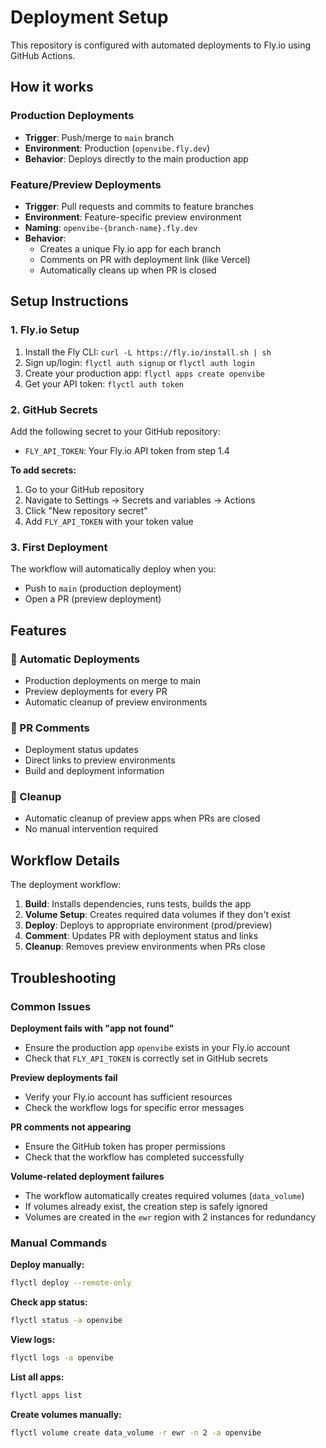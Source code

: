 # Deployment Setup

This repository is configured with automated deployments to Fly.io using GitHub Actions.

## How it works

### Production Deployments
- **Trigger**: Push/merge to `main` branch
- **Environment**: Production (`openvibe.fly.dev`)
- **Behavior**: Deploys directly to the main production app

### Feature/Preview Deployments
- **Trigger**: Pull requests and commits to feature branches
- **Environment**: Feature-specific preview environment
- **Naming**: `openvibe-{branch-name}.fly.dev`
- **Behavior**: 
  - Creates a unique Fly.io app for each branch
  - Comments on PR with deployment link (like Vercel)
  - Automatically cleans up when PR is closed

## Setup Instructions

### 1. Fly.io Setup
1. Install the Fly CLI: `curl -L https://fly.io/install.sh | sh`
2. Sign up/login: `flyctl auth signup` or `flyctl auth login`
3. Create your production app: `flyctl apps create openvibe`
4. Get your API token: `flyctl auth token`

### 2. GitHub Secrets
Add the following secret to your GitHub repository:

- `FLY_API_TOKEN`: Your Fly.io API token from step 1.4

**To add secrets:**
1. Go to your GitHub repository
2. Navigate to Settings → Secrets and variables → Actions
3. Click "New repository secret"
4. Add `FLY_API_TOKEN` with your token value

### 3. First Deployment
The workflow will automatically deploy when you:
- Push to `main` (production deployment)
- Open a PR (preview deployment)

## Features

### 🚀 Automatic Deployments
- Production deployments on merge to main
- Preview deployments for every PR
- Automatic cleanup of preview environments

### 💬 PR Comments
- Deployment status updates
- Direct links to preview environments
- Build and deployment information

### 🧹 Cleanup
- Automatic cleanup of preview apps when PRs are closed
- No manual intervention required

## Workflow Details

The deployment workflow:
1. **Build**: Installs dependencies, runs tests, builds the app
2. **Volume Setup**: Creates required data volumes if they don't exist
3. **Deploy**: Deploys to appropriate environment (prod/preview)
4. **Comment**: Updates PR with deployment status and links
5. **Cleanup**: Removes preview environments when PRs close

## Troubleshooting

### Common Issues

**Deployment fails with "app not found"**
- Ensure the production app `openvibe` exists in your Fly.io account
- Check that `FLY_API_TOKEN` is correctly set in GitHub secrets

**Preview deployments fail**
- Verify your Fly.io account has sufficient resources
- Check the workflow logs for specific error messages

**PR comments not appearing**
- Ensure the GitHub token has proper permissions
- Check that the workflow has completed successfully

**Volume-related deployment failures**
- The workflow automatically creates required volumes (`data_volume`)
- If volumes already exist, the creation step is safely ignored
- Volumes are created in the `ewr` region with 2 instances for redundancy

### Manual Commands

**Deploy manually:**
```bash
flyctl deploy --remote-only
```

**Check app status:**
```bash
flyctl status -a openvibe
```

**View logs:**
```bash
flyctl logs -a openvibe
```

**List all apps:**
```bash
flyctl apps list
```

**Create volumes manually:**
```bash
flyctl volume create data_volume -r ewr -n 2 -a openvibe
```